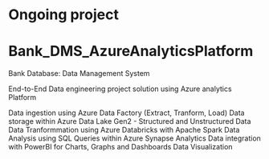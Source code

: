 # Ongoing project 

# Bank_DMS_AzureAnalyticsPlatform
Bank Database: Data Management System

End-to-End Data engineering project solution using Azure analytics Platform

Data ingestion using Azure Data Factory (Extract, Tranform, Load)
Data storage within Azure Data Lake Gen2 - Structured and Unstructured Data
Data Tranformmation using Azure Databricks with Apache Spark
Data Analysis using SQL Queries within Azure Synapse Analytics
Data integration with PowerBI for Charts, Graphs and Dashboards Data Visualization
